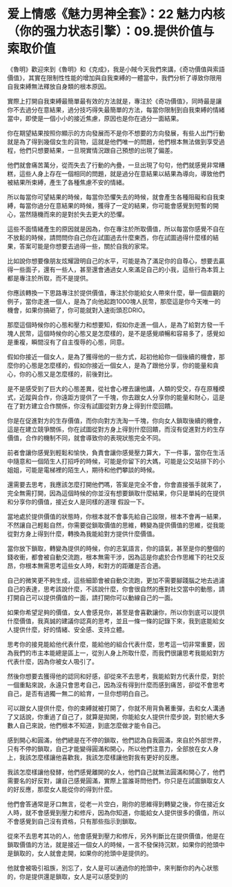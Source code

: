 # 爱上情感《魅力男神全套》：22 魅力内核（你的强力状态引擎）：09.提供价值与索取价值

《魯明》歡迎來到《魯明》和《克成》，我是小賊今天我們來講，《奇功價值與索語價值》，其實在限制性性能的增加與自我束縛的一體當中，我們分析了導致你限用自我束縛無法釋放自身類的根本原因。

實際上打開自我束縛最簡單最有效的方法就是，專注於《奇功價值》，同時最是讓你不去過分在意結果，過分技巧得失最簡單的方法，每當你限制到自我束縛的情緒當中，即使是一個小小的接近焦慮，原因也是你在過分一面結果。

你在期望結果按照你顯示的方向發展而不是你不想要的方向發展，有些人出門行動就是為了得到幾個女生的貨物，這就是他們唯一的問題，他們根本無法做到享受過程，他們只想要結果，一旦現實情況跟自己預想的出現了偏差。

他們就會痛苦萬分，從而失去了行動的內疊，一旦出現了句句，他們就感覺非常糟糕，這些人身上存在一個相同的問題，就是過分在意結果以結果為導向，導致他們被結果所束縛，產生了各種焦慮不安的情緒。

所以每當你可望結果的時候，每當你恐懼失去的時候，就會產生各種阻礙和自我束縛，每當你過分在意結果的時候，獲得了一定的結果，你可能會感覺到短暫的開心，當然隨機而來的是對於失去更大的恐懼。

這些不面情緒產生的原因就是因為，你在專注於所取價值，所以每當你感覺不自在不放鬆的時候，請問問你自己你在試圖過去什麼東西，你在試圖過得什麼樣的結果，答案可能是你想要去過得一些，關於自我的家常。

比如說你想要像朋友炫耀證明自己的水平，可能是為了滿足你的自尊心，想要去贏得一些面子，還有一些人，甚至還會通過女人來滿足自己的小我，這些行為本質上都是專注於所取，而不是提供。

你應該轉換一下思路專注於提供價值，專注於你能給女人帶來什麼，舉一個直觀的例子，當你走進一個人，是為了向他起跑1000塊人民幣，那麼這是你今天唯一的機會，如果你搞砸了，你可能就對入速街頭忍DRIO。

那麼這個時候你的心態和壓力和想要知，假如你走進一個人，是為了給對方發一千塊人民幣，這個時候你的心態又是怎麼樣的，是不是感覺順暢和容易多了，感覺如是重複，瞬間沒有了自主復辱的心態，同意。

假如你接近一個女人，是為了獲得他的一些方式，起初他給你一個後續的機會，那麼你的心態是怎麼樣的，假如你接近一個女人，是為了跟他分享，你的能量和貪心，你的心態又是怎麼樣的，前後對比。

是不是感受到了巨大的心態差異，從社會心裡去讓他講，人類的受交，存在原種模式，近蹤與合作，你遠距方提供了一千塊，你去跟女人分享你的能量和財心，這是在了對方建立合作關係，你沒有試圖從對方身上得到什麼回饋。

你是在促進對方的生存價值，而你向對方洗淘一千塊，你向女人鎖取後續的機會，這是在建立競爭關係，你在試圖從對方身上得到什麼回饋，而沒有促進對方的生存價值，合作的機制不同，就會導致你的表現狀態完全不同。

前者會讓你感覺到輕鬆和愉快，負責會讓你感覺壓力算大，下一件事，當你在生活中隨意和一個陌生人打招呼的時候，可能是你留下的大媽，可能是公交站排下的小姐姐，可能是電梯裡的陌生人，期待和他們攀談的時候。

還需要去思考，我應該怎麼打開他們嗎，答案是完全不會，你會直接張手就來了，完全無需打開，因為這個時候的你並沒有想要鎖取什麼結果，你只是單純的在提供和分享你的價值，接近女人是同樣的道理 假設一下。

當地處於提供價值的狀態時，你根本就不會事先給自己設限，根本不會再一結果，不然讓自己輕鬆自然，你需要從鎖取價值的思維，轉變為提供價值的思維，從我能從對方身上得到什麼，轉換為我能給對方提供什麼價值。

當你放下鎖取，轉變為提供的時候，你的志氣語言，你的語氣，甚至是你的整個的錢收衝，都會被自動交流跑，根本無需干涉，因為這是你處於合作思維下的社交反昂，你根本無需思考這些女人時，和對方的距離是否合適。

自己的微笑更不夠生成，這些細節會被自動交流跑，更加不需要腳踐腦之地去過濾自己的表達，思考該說什麼，不該說什麼，你會很自然的應對社交當中的動態，請打開自己可以提供價值的一面，請打開你可以動線自己的一面。

如果你希望足夠的價值，女人會感見你，甚至是會喜歡讓你，所以你到底可以提供什麼價值，我真誠的建議你認真的思考，並且一條一條的記錄下來，我到底能給女人提供什麼，好的情緒、安全感、支持立體。

思考你的接見能給他代表什麼，能給他的組合代表什麼，思考這一切非常重要，因為我們的市主本能總是區上一，從別人身上所取什麼，而我們很讓思考我能給對方代表什麼，因為你被女人吸引了。

然後你想要去獲得他的認同和好感，卻從來不去思考，我能給對方代表什麼，對於一個重點來說，永遠只會思考自己，因為沒有得到什麼而感到痛苦，卻從不會思考自己，是否有過獨一無二的給育，一旦你想明白自己。

可以跟女人提供什麼，你的束縛就被打開了，你就不用背負著重彈，去和女人溝通了又話說，你重過了自己了，就算是拋開，你能給女人提供什麼步說，對於絕大多數人自己來說，他們根本不知道，到底怎麼做才能令自己。

感到開心和圓滿，他們總是在不停的鎖取，他們認為自我圓滿，來自於外部世界，只有不停的鎖取，自己才能變得圓滿和開心，所以他們注意力，全部放在女人身上，我該怎麼樣讓他喜歡我，我該怎麼樣讓他對我有更好的反應。

我該怎麼樣讓他發酵，他們感覺離開的女人，他們自己就無法圓滿和開心了，他們需要名的好反對，讓自己感覺圓滿，實際上當誰哥問他們，你只是在試圖鎖取女人的好反應，那麼女人能從你的得到什麼。

他們會答通常是牙口無言，從老一片空白，剛你的思維得到轉變之後，你在接近女人時，就不會感覺到壓力和修斥，因為你知道，你能給女人提供很多的價值，所以不會感覺到自己沒有資格，只有那些指示到鎖取。

從來不去思考其功的人，他會感覺到壓力和修斥，另外判斷比在提供價值，他是在鎖取價值的方法，就是接近一個女人的時候，一言不發保持沉默，如果你的抢頭中是鎖取的，女人就會走開，如果你的抢頭中是提供的。

他就會被吸引祖族，別忘了，女人是可以通過你的抢頭中，來判斷你的內心狀態的，你是提供還是鎖取，女人是可以感受到的